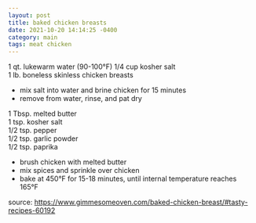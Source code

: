 ```yaml
---
layout: post
title: baked chicken breasts
date: 2021-10-20 14:14:25 -0400
category: main
tags: meat chicken
---
```


1 qt. lukewarm water (90-100°F)
1/4 cup kosher salt  
1 lb. boneless skinless chicken breasts  
* mix salt into water and brine chicken for 15 minutes
* remove from water, rinse, and pat dry

1 Tbsp. melted butter  
1 tsp. kosher salt  
1/2 tsp. pepper  
1/2 tsp. garlic powder  
1/2 tsp. paprika  
* brush chicken with melted butter
* mix spices and sprinkle over chicken
* bake at 450°F for 15-18 minutes, until internal temperature reaches 165°F

source: <https://www.gimmesomeoven.com/baked-chicken-breast/#tasty-recipes-60192>
